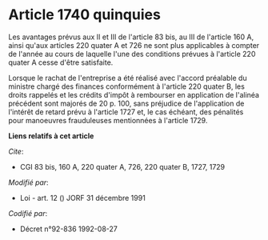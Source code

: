 # Article 1740 quinquies

Les avantages prévus aux II et III de l'article 83 bis, au III de l'article 160 A, ainsi qu'aux articles 220 quater A et 726
ne sont plus applicables à compter de l'année au cours de laquelle l'une des conditions prévues à l'article 220 quater A
cesse d'être satisfaite.

Lorsque le rachat de l'entreprise a été réalisé avec l'accord préalable du ministre chargé des finances conformément à
l'article 220 quater B, les droits rappelés et les crédits d'impôt à rembourser en application de l'alinéa précédent sont
majorés de 20 p. 100, sans préjudice de l'application de l'intérêt de retard prévu à l'article 1727 et, le cas échéant, des
pénalités pour manoeuvres frauduleuses mentionnées à l'article 1729.

**Liens relatifs à cet article**

_Cite_:

  - CGI 83 bis, 160 A, 220 quater A, 726, 220 quater B, 1727, 1729

_Modifié par_:

  - Loi - art. 12 () JORF 31 décembre 1991

_Codifié par_:

  - Décret n°92-836 1992-08-27
